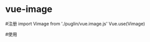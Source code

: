 # vue-image

#注册
import Vimage from './puglin/vue.image.js'
Vue.use(Vimage)

#使用
<Vimage width="200" height="200px" src="http://img3.imgtn.bdimg.com/it/u=3826705575,3384897964&fm=11&gp=0.jpg"></Vimage>
